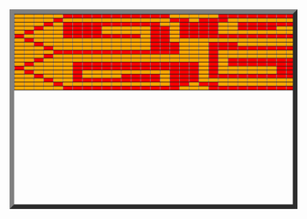 <html>
	<head>
		<title>Breaking Benjamin</title>
	<head>
	
	
<table Border="8" width="550" height="350">
	<tr>
		<td bgcolor="orange"></td>
		<td bgcolor="orange"></td>
		<td bgcolor="orange"></td>
		<td bgcolor="orange"></td>
		<td bgcolor="orange"></td>
		<td bgcolor="red"></td>
		<td bgcolor="red"></td>
		<td bgcolor="red"></td>
		<td bgcolor="red"></td>
		<td bgcolor="red"></td>
		<td bgcolor="red"></td>
		<td bgcolor="red"></td>
		<td bgcolor="red"></td>
		<td bgcolor="red"></td>
		<td bgcolor="red"></td>
		<td bgcolor="red"></td>
		<td bgcolor="orange"></td>
		<td bgcolor="orange"></td>
		<td bgcolor="orange"></td>
		<td bgcolor="orange"></td>
		<td bgcolor="orange"></td>
		<td bgcolor="red"></td>
		<td bgcolor="red"></td>
		<td bgcolor="red"></td>
		<td bgcolor="red"></td>
		<td bgcolor="red"></td>
		<td bgcolor="red"></td>
		<td bgcolor="red"></td>
		<td bgcolor="red"></td>
		<td bgcolor="red"></td>
		<td bgcolor="red"></td>
		<td bgcolor="red"></td>
		<td bgcolor="orange"></td>
		<td bgcolor="orange"></td>
		<td bgcolor="orange"></td>
		<td bgcolor="orange"></td>
		<td bgcolor="orange"></td>
	<tr>	
		<td bgcolor="orange"></td>
		<td bgcolor="orange"></td>
		<td bgcolor="orange"></td>
		<td bgcolor="orange"></td>
		<td bgcolor="red"></td>
		<td bgcolor="orange"></td>
		<td bgcolor="orange"></td>
		<td bgcolor="orange"></td>
		<td bgcolor="orange"></td>
		<td bgcolor="orange"></td>
		<td bgcolor="orange"></td>
		<td bgcolor="orange"></td>
		<td bgcolor="orange"></td>
		<td bgcolor="orange"></td>
		<td bgcolor="orange"></td>
		<td bgcolor="orange"></td>
		<td bgcolor="red"></td>
		<td bgcolor="red"></td>
		<td bgcolor="orange"></td>
		<td bgcolor="red"></td>
		<td bgcolor="red"></td>
		<td bgcolor="red"></td>
		<td bgcolor="orange"></td>
		<td bgcolor="orange"></td>
		<td bgcolor="orange"></td>
		<td bgcolor="orange"></td>
		<td bgcolor="orange"></td>
		<td bgcolor="orange"></td>
		<td bgcolor="orange"></td>
		<td bgcolor="orange"></td>
		<td bgcolor="orange"></td>
		<td bgcolor="orange"></td>
		<td bgcolor="red"></td>
		<td bgcolor="orange"></td>
		<td bgcolor="orange"></td>
		<td bgcolor="orange"></td>
		<td bgcolor="orange"></td>
	<tr>	
		<td bgcolor="orange"></td>
		<td bgcolor="orange"></td>
		<td bgcolor="orange"></td>
		<td bgcolor="red"></td>
		<td bgcolor="orange"></td>
		<td bgcolor="red"></td>
		<td bgcolor="red"></td>
		<td bgcolor="red"></td>
		<td bgcolor="red"></td>
		<td bgcolor="red"></td>
		<td bgcolor="red"></td>
		<td bgcolor="red"></td>
		<td bgcolor="red"></td>
		<td bgcolor="red"></td>
		<td bgcolor="red"></td>
		<td bgcolor="orange"></td>
		<td bgcolor="orange"></td>
		<td bgcolor="red"></td>
		<td bgcolor="red"></td>
		<td bgcolor="red"></td>
		<td bgcolor="red"></td>
		<td bgcolor="orange"></td>
		<td bgcolor="orange"></td>
		<td bgcolor="red"></td>
		<td bgcolor="red"></td>
		<td bgcolor="red"></td>
		<td bgcolor="red"></td>
		<td bgcolor="red"></td>
		<td bgcolor="red"></td>
		<td bgcolor="red"></td>
		<td bgcolor="red"></td>
		<td bgcolor="red"></td>
		<td bgcolor="orange"></td>
		<td bgcolor="red"></td>
		<td bgcolor="orange"></td>
		<td bgcolor="orange"></td>
		<td bgcolor="orange"></td>
	<tr>	
		<td bgcolor="orange"></td>
		<td bgcolor="orange"></td>
		<td bgcolor="red"></td>
		<td bgcolor="orange"></td>
		<td bgcolor="orange"></td>
		<td bgcolor="red"></td>
		<td bgcolor="red"></td>
		<td bgcolor="red"></td>
		<td bgcolor="red"></td>
		<td bgcolor="orange"></td>
		<td bgcolor="orange"></td>
		<td bgcolor="orange"></td>
		<td bgcolor="orange"></td>
		<td bgcolor="orange"></td>
		<td bgcolor="red"></td>
		<td bgcolor="red"></td>
		<td bgcolor="orange"></td>
		<td bgcolor="red"></td>
		<td bgcolor="red"></td>
		<td bgcolor="red"></td>
		<td bgcolor="red"></td>
		<td bgcolor="orange"></td>
		<td bgcolor="orange"></td>
		<td bgcolor="red"></td>
		<td bgcolor="red"></td>
		<td bgcolor="red"></td>
		<td bgcolor="red"></td>
		<td bgcolor="orange"></td>
		<td bgcolor="orange"></td>
		<td bgcolor="orange"></td>
		<td bgcolor="orange"></td>
		<td bgcolor="red"></td>
		<td bgcolor="orange"></td>
		<td bgcolor="orange"></td>
		<td bgcolor="red"></td>
		<td bgcolor="orange"></td>
		<td bgcolor="orange"></td>
	<tr>	
		<td bgcolor="orange"></td>
		<td bgcolor="red"></td>
		<td bgcolor="orange"></td>
		<td bgcolor="orange"></td>
		<td bgcolor="orange"></td>
		<td bgcolor="red"></td>
		<td bgcolor="red"></td>
		<td bgcolor="red"></td>
		<td bgcolor="red"></td>
		<td bgcolor="orange"></td>
		<td bgcolor="orange"></td>
		<td bgcolor="orange"></td>
		<td bgcolor="orange"></td>
		<td bgcolor="orange"></td>
		<td bgcolor="red"></td>
		<td bgcolor="red"></td>
		<td bgcolor="orange"></td>
		<td bgcolor="red"></td>
		<td bgcolor="red"></td>
		<td bgcolor="red"></td>
		<td bgcolor="red"></td>
		<td bgcolor="orange"></td>
		<td bgcolor="orange"></td>
		<td bgcolor="orange"></td>
		<td bgcolor="orange"></td>
		<td bgcolor="orange"></td>
		<td bgcolor="orange"></td>
		<td bgcolor="orange"></td>
		<td bgcolor="orange"></td>
		<td bgcolor="orange"></td>
		<td bgcolor="orange"></td>
		<td bgcolor="red"></td>
		<td bgcolor="orange"></td>
		<td bgcolor="orange"></td>
		<td bgcolor="orange"></td>
		<td bgcolor="red"></td>
		<td bgcolor="orange"></td>
	<tr>	
		<td bgcolor="red"></td>
		<td bgcolor="orange"></td>
		<td bgcolor="orange"></td>
		<td bgcolor="orange"></td>
		<td bgcolor="orange"></td>
		<td bgcolor="red"></td>
		<td bgcolor="red"></td>
		<td bgcolor="red"></td>
		<td bgcolor="red"></td>
		<td bgcolor="red"></td>
		<td bgcolor="red"></td>
		<td bgcolor="red"></td>
		<td bgcolor="red"></td>
		<td bgcolor="orange"></td>
		<td bgcolor="red"></td>
		<td bgcolor="red"></td>
		<td bgcolor="orange"></td>
		<td bgcolor="red"></td>
		<td bgcolor="red"></td>
		<td bgcolor="red"></td>
		<td bgcolor="red"></td>
		<td bgcolor="red"></td>
		<td bgcolor="red"></td>
		<td bgcolor="red"></td>
		<td bgcolor="red"></td>
		<td bgcolor="red"></td>
		<td bgcolor="red"></td>
		<td bgcolor="red"></td>
		<td bgcolor="red"></td>
		<td bgcolor="red"></td>
		<td bgcolor="red"></td>
		<td bgcolor="red"></td>
		<td bgcolor="orange"></td>
		<td bgcolor="orange"></td>
		<td bgcolor="orange"></td>
		<td bgcolor="orange"></td>
		<td bgcolor="red"></td>
	<tr>	
		<td bgcolor="orange"></td>
		<td bgcolor="red"></td>
		<td bgcolor="orange"></td>
		<td bgcolor="orange"></td>
		<td bgcolor="orange"></td>
		<td bgcolor="orange"></td>
		<td bgcolor="orange"></td>
		<td bgcolor="orange"></td>
		<td bgcolor="orange"></td>
		<td bgcolor="orange"></td>
		<td bgcolor="orange"></td>
		<td bgcolor="orange"></td>
		<td bgcolor="orange"></td>
		<td bgcolor="orange"></td>
		<td bgcolor="red"></td>
		<td bgcolor="red"></td>
		<td bgcolor="orange"></td>
		<td bgcolor="orange"></td>
		<td bgcolor="orange"></td>
		<td bgcolor="orange"></td>
		<td bgcolor="orange"></td>
		<td bgcolor="orange"></td>
		<td bgcolor="orange"></td>
		<td bgcolor="orange"></td>
		<td bgcolor="orange"></td>
		<td bgcolor="orange"></td>
		<td bgcolor="orange"></td>
		<td bgcolor="orange"></td>
		<td bgcolor="orange"></td>
		<td bgcolor="orange"></td>
		<td bgcolor="orange"></td>
		<td bgcolor="orange"></td>
		<td bgcolor="orange"></td>
		<td bgcolor="orange"></td>
		<td bgcolor="orange"></td>
		<td bgcolor="red"></td>
		<td bgcolor="orange"></td>
	<tr>
		<td bgcolor="orange"></td>
		<td bgcolor="orange"></td>
		<td bgcolor="red"></td>
		<td bgcolor="orange"></td>
		<td bgcolor="orange"></td>
		<td bgcolor="orange"></td>
		<td bgcolor="orange"></td>
		<td bgcolor="orange"></td>
		<td bgcolor="orange"></td>
		<td bgcolor="orange"></td>
		<td bgcolor="orange"></td>
		<td bgcolor="orange"></td>
		<td bgcolor="orange"></td>
		<td bgcolor="orange"></td>
		<td bgcolor="red"></td>
		<td bgcolor="red"></td>
		<td bgcolor="red"></td>
		<td bgcolor="orange"></td>
		<td bgcolor="orange"></td>
		<td bgcolor="orange"></td>
		<td bgcolor="red"></td>
		<td bgcolor="red"></td>
		<td bgcolor="red"></td>
		<td bgcolor="orange"></td>
		<td bgcolor="orange"></td>
		<td bgcolor="orange"></td>
		<td bgcolor="orange"></td>
		<td bgcolor="orange"></td>
		<td bgcolor="orange"></td>
		<td bgcolor="orange"></td>
		<td bgcolor="orange"></td>
		<td bgcolor="orange"></td>
		<td bgcolor="orange"></td>
		<td bgcolor="orange"></td>
		<td bgcolor="red"></td>
		<td bgcolor="orange"></td>
		<td bgcolor="orange"></td>
	<tr>	
		<td bgcolor="orange"></td>
		<td bgcolor="orange"></td>
		<td bgcolor="orange"></td>
		<td bgcolor="red"></td>
		<td bgcolor="orange"></td>
		<td bgcolor="orange"></td>
		<td bgcolor="orange"></td>
		<td bgcolor="orange"></td>
		<td bgcolor="orange"></td>
		<td bgcolor="orange"></td>
		<td bgcolor="orange"></td>
		<td bgcolor="orange"></td>
		<td bgcolor="orange"></td>
		<td bgcolor="orange"></td>
		<td bgcolor="red"></td>
		<td bgcolor="red"></td>
		<td bgcolor="red"></td>
		<td bgcolor="orange"></td>
		<td bgcolor="orange"></td>
		<td bgcolor="orange"></td>
		<td bgcolor="red"></td>
		<td bgcolor="red"></td>
		<td bgcolor="red"></td>
		<td bgcolor="red"></td>
		<td bgcolor="red"></td>
		<td bgcolor="red"></td>
		<td bgcolor="red"></td>
		<td bgcolor="red"></td>
		<td bgcolor="red"></td>
		<td bgcolor="red"></td>
		<td bgcolor="red"></td>
		<td bgcolor="red"></td>
		<td bgcolor="red"></td>
		<td bgcolor="red"></td>
		<td bgcolor="orange"></td>
		<td bgcolor="orange"></td>
		<td bgcolor="orange"></td>
	<tr>
		<td bgcolor="orange"></td>
		<td bgcolor="orange"></td>
		<td bgcolor="orange"></td>
		<td bgcolor="orange"></td>
		<td bgcolor="red"></td>
		<td bgcolor="red"></td>
		<td bgcolor="red"></td>
		<td bgcolor="red"></td>
		<td bgcolor="red"></td>
		<td bgcolor="red"></td>
		<td bgcolor="red"></td>
		<td bgcolor="red"></td>
		<td bgcolor="red"></td>
		<td bgcolor="red"></td>
		<td bgcolor="red"></td>
		<td bgcolor="red"></td>
		<td bgcolor="red"></td>
		<td bgcolor="orange"></td>
		<td bgcolor="orange"></td>
		<td bgcolor="orange"></td>
		<td bgcolor="red"></td>
		<td bgcolor="orange"></td>
		<td bgcolor="orange"></td>
		<td bgcolor="orange"></td>
		<td bgcolor="orange"></td>
		<td bgcolor="orange"></td>
		<td bgcolor="orange"></td>
		<td bgcolor="orange"></td>
		<td bgcolor="orange"></td>
		<td bgcolor="orange"></td>
		<td bgcolor="orange"></td>
		<td bgcolor="orange"></td>
		<td bgcolor="red"></td>
		<td bgcolor="orange"></td>
		<td bgcolor="orange"></td>
		<td bgcolor="orange"></td>
		<td bgcolor="orange"></td>
	<tr>	
		<td bgcolor="orange"></td>
		<td bgcolor="orange"></td>
		<td bgcolor="orange"></td>
		<td bgcolor="red"></td>
		<td bgcolor="orange"></td>
		<td bgcolor="orange"></td>
		<td bgcolor="orange"></td>
		<td bgcolor="orange"></td>
		<td bgcolor="orange"></td>
		<td bgcolor="orange"></td>
		<td bgcolor="orange"></td>
		<td bgcolor="orange"></td>
		<td bgcolor="orange"></td>
		<td bgcolor="orange"></td>
		<td bgcolor="orange"></td>
		<td bgcolor="orange"></td>
		<td bgcolor="orange"></td>
		<td bgcolor="orange"></td>
		<td bgcolor="orange"></td>
		<td bgcolor="orange"></td>
		<td bgcolor="red"></td>
		<td bgcolor="orange"></td>
		<td bgcolor="orange"></td>
		<td bgcolor="orange"></td>
		<td bgcolor="orange"></td>
		<td bgcolor="orange"></td>
		<td bgcolor="orange"></td>
		<td bgcolor="orange"></td>
		<td bgcolor="orange"></td>
		<td bgcolor="orange"></td>
		<td bgcolor="orange"></td>
		<td bgcolor="orange"></td>
		<td bgcolor="orange"></td>
		<td bgcolor="red"></td>
		<td bgcolor="orange"></td>
		<td bgcolor="orange"></td>
		<td bgcolor="orange"></td>
	<tr>
		<td bgcolor="orange"></td>
		<td bgcolor="orange"></td>
		<td bgcolor="red"></td>
		<td bgcolor="orange"></td>
		<td bgcolor="orange"></td>
		<td bgcolor="orange"></td>
		<td bgcolor="orange"></td>
		<td bgcolor="orange"></td>
		<td bgcolor="orange"></td>
		<td bgcolor="orange"></td>
		<td bgcolor="orange"></td>
		<td bgcolor="orange"></td>
		<td bgcolor="orange"></td>
		<td bgcolor="orange"></td>
		<td bgcolor="orange"></td>
		<td bgcolor="orange"></td>
		<td bgcolor="orange"></td>
		<td bgcolor="orange"></td>
		<td bgcolor="orange"></td>
		<td bgcolor="orange"></td>
		<td bgcolor="red"></td>
		<td bgcolor="orange"></td>
		<td bgcolor="red"></td>
		<td bgcolor="red"></td>
		<td bgcolor="red"></td>
		<td bgcolor="red"></td>
		<td bgcolor="red"></td>
		<td bgcolor="red"></td>
		<td bgcolor="red"></td>
		<td bgcolor="red"></td>
		<td bgcolor="red"></td>
		<td bgcolor="orange"></td>
		<td bgcolor="orange"></td>
		<td bgcolor="orange"></td>
		<td bgcolor="red"></td>
		<td bgcolor="orange"></td>
		<td bgcolor="orange"></td>	
	<tr>
		<td bgcolor="orange"></td>
		<td bgcolor="red"></td>
		<td bgcolor="orange"></td>
		<td bgcolor="orange"></td>
		<td bgcolor="orange"></td>
		<td bgcolor="orange"></td>
		<td bgcolor="red"></td>
		<td bgcolor="red"></td>
		<td bgcolor="red"></td>
		<td bgcolor="red"></td>
		<td bgcolor="red"></td>
		<td bgcolor="red"></td>
		<td bgcolor="red"></td>
		<td bgcolor="red"></td>
		<td bgcolor="red"></td>
		<td bgcolor="red"></td>
		<td bgcolor="red"></td>
		<td bgcolor="red"></td>
		<td bgcolor="red"></td>
		<td bgcolor="orange"></td>
		<td bgcolor="red"></td>
		<td bgcolor="orange"></td>
		<td bgcolor="red"></td>
		<td bgcolor="red"></td>
		<td bgcolor="red"></td>
		<td bgcolor="red"></td>
		<td bgcolor="red"></td>
		<td bgcolor="red"></td>
		<td bgcolor="red"></td>
		<td bgcolor="red"></td>
		<td bgcolor="red"></td>
		<td bgcolor="orange"></td>
		<td bgcolor="orange"></td>
		<td bgcolor="orange"></td>
		<td bgcolor="orange"></td>
		<td bgcolor="red"></td>
		<td bgcolor="orange"></td>
	<tr>
		<td bgcolor="red"></td>
		<td bgcolor="orange"></td>
		<td bgcolor="orange"></td>
		<td bgcolor="orange"></td>
		<td bgcolor="orange"></td>
		<td bgcolor="orange"></td>
		<td bgcolor="red"></td>
		<td bgcolor="red"></td>
		<td bgcolor="red"></td>
		<td bgcolor="red"></td>
		<td bgcolor="red"></td>
		<td bgcolor="red"></td>
		<td bgcolor="red"></td>
		<td bgcolor="red"></td>
		<td bgcolor="red"></td>
		<td bgcolor="red"></td>
		<td bgcolor="red"></td>
		<td bgcolor="red"></td>
		<td bgcolor="red"></td>
		<td bgcolor="orange"></td>
		<td bgcolor="red"></td>
		<td bgcolor="orange"></td>
		<td bgcolor="orange"></td>
		<td bgcolor="orange"></td>
		<td bgcolor="orange"></td>
		<td bgcolor="orange"></td>
		<td bgcolor="orange"></td>
		<td bgcolor="red"></td>
		<td bgcolor="red"></td>
		<td bgcolor="red"></td>
		<td bgcolor="red"></td>
		<td bgcolor="orange"></td>
		<td bgcolor="orange"></td>
		<td bgcolor="orange"></td>
		<td bgcolor="orange"></td>
		<td bgcolor="orange"></td>
		<td bgcolor="red"></td>	
	<tr>
		<td bgcolor="orange"></td>
		<td bgcolor="red"></td>
		<td bgcolor="orange"></td>
		<td bgcolor="orange"></td>
		<td bgcolor="orange"></td>
		<td bgcolor="orange"></td>
		<td bgcolor="red"></td>
		<td bgcolor="orange"></td>
		<td bgcolor="orange"></td>
		<td bgcolor="orange"></td>
		<td bgcolor="orange"></td>
		<td bgcolor="orange"></td>
		<td bgcolor="orange"></td>
		<td bgcolor="orange"></td>
		<td bgcolor="orange"></td>
		<td bgcolor="orange"></td>
		<td bgcolor="red"></td>
		<td bgcolor="red"></td>
		<td bgcolor="red"></td>
		<td bgcolor="orange"></td>
		<td bgcolor="red"></td>
		<td bgcolor="orange"></td>
		<td bgcolor="orange"></td>
		<td bgcolor="orange"></td>
		<td bgcolor="orange"></td>
		<td bgcolor="orange"></td>
		<td bgcolor="orange"></td>
		<td bgcolor="red"></td>
		<td bgcolor="red"></td>
		<td bgcolor="red"></td>
		<td bgcolor="red"></td>
		<td bgcolor="orange"></td>
		<td bgcolor="orange"></td>
		<td bgcolor="orange"></td>
		<td bgcolor="orange"></td>
		<td bgcolor="red"></td>
		<td bgcolor="orange"></td>	
	<tr>
		<td bgcolor="orange"></td>
		<td bgcolor="orange"></td>
		<td bgcolor="red"></td>
		<td bgcolor="orange"></td>
		<td bgcolor="orange"></td>
		<td bgcolor="orange"></td>
		<td bgcolor="red"></td>
		<td bgcolor="orange"></td>
		<td bgcolor="orange"></td>
		<td bgcolor="orange"></td>
		<td bgcolor="orange"></td>
		<td bgcolor="red"></td>
		<td bgcolor="red"></td>
		<td bgcolor="red"></td>
		<td bgcolor="red"></td>
		<td bgcolor="orange"></td>
		<td bgcolor="red"></td>
		<td bgcolor="red"></td>
		<td bgcolor="red"></td>
		<td bgcolor="orange"></td>
		<td bgcolor="red"></td>
		<td bgcolor="red"></td>
		<td bgcolor="red"></td>
		<td bgcolor="red"></td>
		<td bgcolor="red"></td>
		<td bgcolor="red"></td>
		<td bgcolor="red"></td>
		<td bgcolor="red"></td>
		<td bgcolor="red"></td>
		<td bgcolor="red"></td>
		<td bgcolor="red"></td>
		<td bgcolor="orange"></td>
		<td bgcolor="orange"></td>
		<td bgcolor="orange"></td>
		<td bgcolor="red"></td>
		<td bgcolor="orange"></td>
		<td bgcolor="orange"></td>
	<tr>
		<td bgcolor="orange"></td>
		<td bgcolor="orange"></td>
		<td bgcolor="orange"></td>
		<td bgcolor="red"></td>
		<td bgcolor="orange"></td>
		<td bgcolor="orange"></td>
		<td bgcolor="red"></td>
		<td bgcolor="red"></td>
		<td bgcolor="red"></td>
		<td bgcolor="red"></td>
		<td bgcolor="red"></td>
		<td bgcolor="red"></td>
		<td bgcolor="red"></td>
		<td bgcolor="red"></td>
		<td bgcolor="red"></td>
		<td bgcolor="orange"></td>
		<td bgcolor="red"></td>
		<td bgcolor="red"></td>
		<td bgcolor="red"></td>
		<td bgcolor="orange"></td>
		<td bgcolor="orange"></td>
		<td bgcolor="orange"></td>
		<td bgcolor="orange"></td>
		<td bgcolor="orange"></td>
		<td bgcolor="orange"></td>
		<td bgcolor="orange"></td>
		<td bgcolor="orange"></td>
		<td bgcolor="orange"></td>
		<td bgcolor="orange"></td>
		<td bgcolor="orange"></td>
		<td bgcolor="orange"></td>
		<td bgcolor="orange"></td>
		<td bgcolor="orange"></td>
		<td bgcolor="red"></td>
		<td bgcolor="orange"></td>
		<td bgcolor="orange"></td>
		<td bgcolor="orange"></td>
	<tr>	
		<td bgcolor="orange"></td>
		<td bgcolor="orange"></td>
		<td bgcolor="orange"></td>
		<td bgcolor="orange"></td>
		<td bgcolor="red"></td>
		<td bgcolor="orange"></td>
		<td bgcolor="orange"></td>
		<td bgcolor="orange"></td>
		<td bgcolor="orange"></td>
		<td bgcolor="orange"></td>
		<td bgcolor="orange"></td>
		<td bgcolor="orange"></td>
		<td bgcolor="orange"></td>
		<td bgcolor="orange"></td>
		<td bgcolor="orange"></td>
		<td bgcolor="orange"></td>
		<td bgcolor="red"></td>
		<td bgcolor="red"></td>
		<td bgcolor="orange"></td>
		<td bgcolor="red"></td>
		<td bgcolor="red"></td>
		<td bgcolor="orange"></td>
		<td bgcolor="orange"></td>
		<td bgcolor="orange"></td>
		<td bgcolor="orange"></td>
		<td bgcolor="orange"></td>
		<td bgcolor="orange"></td>
		<td bgcolor="orange"></td>
		<td bgcolor="orange"></td>
		<td bgcolor="orange"></td>
		<td bgcolor="orange"></td>
		<td bgcolor="orange"></td>
		<td bgcolor="red"></td>
		<td bgcolor="orange"></td>
		<td bgcolor="orange"></td>
		<td bgcolor="orange"></td>
		<td bgcolor="orange"></td>
	<tr>	
		<td bgcolor="orange"></td>
		<td bgcolor="orange"></td>
		<td bgcolor="orange"></td>
		<td bgcolor="orange"></td>
		<td bgcolor="orange"></td>
		<td bgcolor="red"></td>
		<td bgcolor="red"></td>
		<td bgcolor="red"></td>
		<td bgcolor="red"></td>
		<td bgcolor="red"></td>
		<td bgcolor="red"></td>
		<td bgcolor="red"></td>
		<td bgcolor="red"></td>
		<td bgcolor="red"></td>
		<td bgcolor="red"></td>
		<td bgcolor="red"></td>
		<td bgcolor="red"></td>
		<td bgcolor="orange"></td>
		<td bgcolor="orange"></td>
		<td bgcolor="orange"></td>
		<td bgcolor="red"></td>
		<td bgcolor="red"></td>
		<td bgcolor="red"></td>
		<td bgcolor="red"></td>
		<td bgcolor="red"></td>
		<td bgcolor="red"></td>
		<td bgcolor="red"></td>
		<td bgcolor="red"></td>
		<td bgcolor="red"></td>
		<td bgcolor="red"></td>
		<td bgcolor="red"></td>
		<td bgcolor="red"></td>
		<td bgcolor="orange"></td>
		<td bgcolor="orange"></td>
		<td bgcolor="orange"></td>
		<td bgcolor="orange"></td>
		<td bgcolor="orange"></td>	
</table>
